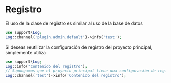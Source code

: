 # Registro
El uso de la clase de registro es similar al uso de la base de datos
```php
use support\Log;
Log::channel('plugin.admin.default')->info('test');
```

Si deseas reutilizar la configuración de registro del proyecto principal, simplemente utiliza
```php
use support\Log;
Log::info('Contenido del registro');
// Supongamos que el proyecto principal tiene una configuración de registro llamada "test"
Log::channel('test')->info('Contenido del registro');
```
